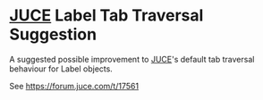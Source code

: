 # [JUCE](https://www.juce.com/) Label Tab Traversal Suggestion

A suggested possible improvement to [JUCE](https://www.juce.com/)'s default tab traversal behaviour for Label objects.

See <https://forum.juce.com/t/17561>
